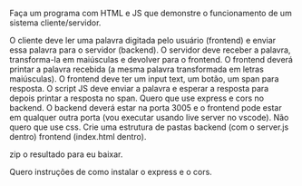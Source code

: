 Faça um programa com HTML e JS que demonstre o funcionamento de um sistema cliente/servidor.

O cliente deve ler uma palavra digitada pelo usuário (frontend) e enviar essa palavra para o servidor (backend). O servidor deve receber a palavra, transforma-la em maiúsculas e devolver para o frontend. O frontend deverá printar a palavra recebida (a mesma palavra transformada em letras maiúsculas). 
O frontend deve ter um input text, um botão, um span para resposta. O script JS deve enviar a palavra e esperar a resposta para depois printar a resposta no span. Quero que use express e cors no backend.
O backend deverá estar na porta 3005 e o frontend pode estar em qualquer outra porta (vou executar usando live server no vscode). Não quero que use css.
Crie uma estrutura de pastas 
backend (com o server.js dentro) 
frontend (index.html dentro).

zip o resultado para eu baixar.

Quero instruções de como instalar o express e o cors.

